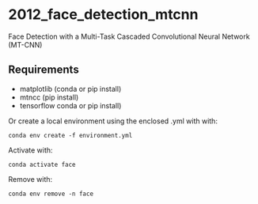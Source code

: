 # 2012_face_detection_mtcnn

Face Detection with a Multi-Task Cascaded Convolutional Neural Network (MT-CNN)

## Requirements

* matplotlib (conda or pip install)
* mtncc (pip install)
* tensorflow conda or pip install)

Or create a local environment using the enclosed .yml with with:

`conda env create -f environment.yml`

Activate with: 

`conda activate face`

Remove with:

`conda env remove -n face`

